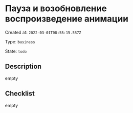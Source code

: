 # Пауза и возобновление воспроизведение анимации

Created at: `2022-03-01T08:58:15.587Z`

Type: `business`

State: `todo`

## Description
empty

## Checklist
empty
